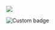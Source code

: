 <a href="https://discord.gg/P7rg6tM2wT"><img src="https://invidget.switchblade.xyz/P7rg6tM2wT" /></a>





![Custom badge](https://img.shields.io/endpoint?url=https%3A%2F%2Fmocki.io%2Fv1%2Fe3d64455-c522-4d70-b40e-a98891cb225f)
